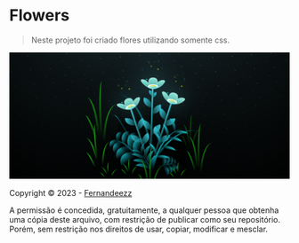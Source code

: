 # Flowers

> Neste projeto foi criado flores utilizando somente css.

<img src="flores.png" alt="exemplo imagem">

Copyright © 2023 - [Fernandeezz](https://github.com/Fernandeezz)

A permissão é concedida, gratuitamente, a qualquer pessoa que obtenha uma cópia deste arquivo, com restrição de publicar como seu repositório. Porém, sem restrição nos direitos de usar, copiar, modificar e mesclar.
